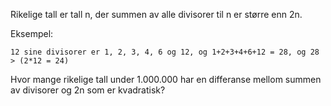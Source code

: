 Rikelige tall er tall n, der summen av alle divisorer til n er større enn 2n.

Eksempel:
```
12 sine divisorer er 1, 2, 3, 4, 6 og 12, og 1+2+3+4+6+12 = 28, og 28 > (2*12 = 24)
```
Hvor mange rikelige tall under 1.000.000 har en differanse mellom summen av divisorer og 2n som er kvadratisk?